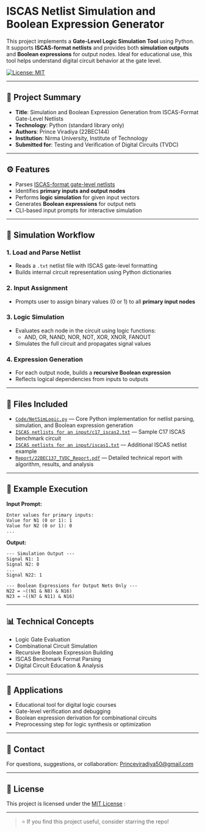 # ISCAS Netlist Simulation and Boolean Expression Generator

This project implements a **Gate-Level Logic Simulation Tool** using Python. It supports **ISCAS-format netlists** and provides both **simulation outputs** and **Boolean expressions** for output nodes. Ideal for educational use, this tool helps understand digital circuit behavior at the gate level.

[![License: MIT](https://img.shields.io/badge/License-MIT-blue.svg)](LICENSE)

---

## 📘 Project Summary

- **Title**: Simulation and Boolean Expression Generation from ISCAS-Format Gate-Level Netlists  
- **Technology**: Python (standard library only)  
- **Authors**:   Prince Viradiya (22BEC144)  
- **Institution**: Nirma University, Institute of Technology  
- **Submitted for**: Testing and Verification of Digital Circuits (TVDC)

---

## ⚙️ Features

-  Parses [ISCAS-format gate-level netlists](ISCAS%20netlists%20for%20an%20input/)
-  Identifies **primary inputs and output nodes**
-  Performs **logic simulation** for given input vectors
-  Generates **Boolean expressions** for output nets
-  CLI-based input prompts for interactive simulation

---

## 🔬 Simulation Workflow

### 1. Load and Parse Netlist
- Reads a `.txt` netlist file with ISCAS gate-level formatting
- Builds internal circuit representation using Python dictionaries

### 2. Input Assignment
- Prompts user to assign binary values (0 or 1) to all **primary input nodes**

### 3. Logic Simulation
- Evaluates each node in the circuit using logic functions:
  - AND, OR, NAND, NOR, NOT, XOR, XNOR, FANOUT
- Simulates the full circuit and propagates signal values

### 4. Expression Generation
- For each output node, builds a **recursive Boolean expression**
- Reflects logical dependencies from inputs to outputs

---

## 📂 Files Included

- [`Code/NetSimLogic.py`](Code/NetSimLogic.py) — Core Python implementation for netlist parsing, simulation, and Boolean expression generation  
- [`ISCAS netlists for an input/c17_iscas2.txt`](ISCAS%20netlists%20for%20an%20input/c17_iscas2.txt) — Sample C17 ISCAS benchmark circuit  
- [`ISCAS netlists for an input/iscas1.txt`](ISCAS%20netlists%20for%20an%20input/iscas1.txt) — Additional ISCAS netlist example  
- [`Report/22BEC137_TVDC_Report.pdf`](Report/22BEC137_TVDC_Report.pdf) — Detailed technical report with algorithm, results, and analysis

---

## 🧪 Example Execution

**Input Prompt:**
```
Enter values for primary inputs:
Value for N1 (0 or 1): 1
Value for N2 (0 or 1): 0
...
```

**Output:**
```
--- Simulation Output ---
Signal N1: 1
Signal N2: 0
...
Signal N22: 1

--- Boolean Expressions for Output Nets Only ---
N22 = ~((N1 & N8) & N16)
N23 = ~((N7 & N11) & N16)
```

---

## 📊 Technical Concepts

- Logic Gate Evaluation  
- Combinational Circuit Simulation  
- Recursive Boolean Expression Building  
- ISCAS Benchmark Format Parsing  
- Digital Circuit Education & Analysis  

---

## 🎯 Applications

- Educational tool for digital logic courses  
- Gate-level verification and debugging  
- Boolean expression derivation for combinational circuits  
- Preprocessing step for logic synthesis or optimization  


---

## 📩 Contact

For questions, suggestions, or collaboration:  [Princeviradiya50@gmail.com](mailto:Princeviradiya50@gmail.com)

---

## 📄 License

This project is licensed under the [MIT License](LICENSE) :

---

> ⭐ If you find this project useful, consider starring the repo!
